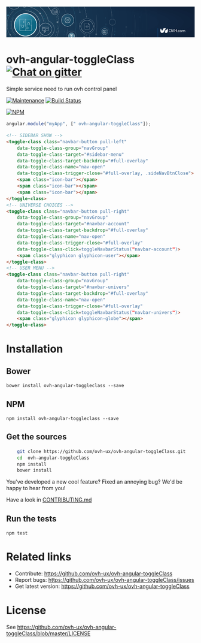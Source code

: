 ![OVH components](githubBanner.png)

# ovh-angular-toggleClass [![Chat on gitter](https://img.shields.io/gitter/room/ovh/ux.svg)](https://gitter.im/ovh/ux) 

Simple service need to run ovh control panel

[![Maintenance](https://img.shields.io/maintenance/yes/2017.svg)]() [![Build Status](https://travis-ci.org/ovh/ovh-angular-toggleClass.svg)](https://travis-ci.org/ovh/ovh-angular-toggleClass)

[![NPM](https://nodei.co/npm/ovh-angular-toggleclass.png?downloads=true&downloadRank=true&stars=true)](https://nodei.co/npm/ovh-angular-toggleclass/)

```javascript
angular.module("myApp", [" ovh-angular-toggleClass"]);
```
```HTML
<!-- SIDEBAR SHOW -->
<toggle-class class="navbar-button pull-left"
    data-toggle-class-group="navGroup"
    data-toggle-class-target="#sidebar-menu"
    data-toggle-class-target-backdrop="#full-overlay"
    data-toggle-class-name="nav-open"
    data-toggle-class-trigger-close="#full-overlay, .sideNavBtnClose">
    <span class="icon-bar"></span>
    <span class="icon-bar"></span>
    <span class="icon-bar"></span>
</toggle-class>
<!-- UNIVERSE CHOICES -->
<toggle-class class="navbar-button pull-right"
    data-toggle-class-group="navGroup"
    data-toggle-class-target="#navbar-account"
    data-toggle-class-target-backdrop="#full-overlay"
    data-toggle-class-name="nav-open"
    data-toggle-class-trigger-close="#full-overlay"
    data-toggle-class-click=toggleNavbarStatus("navbar-account")>
    <span class="glyphicon glyphicon-user"></span>
</toggle-class>
<!-- USER MENU -->
<toggle-class class="navbar-button pull-right"
    data-toggle-class-group="navGroup"
    data-toggle-class-target="#navbar-univers"
    data-toggle-class-target-backdrop="#full-overlay"
    data-toggle-class-name="nav-open"
    data-toggle-class-trigger-close="#full-overlay"
    data-toggle-class-click=toggleNavbarStatus("navbar-univers")>
    <span class="glyphicon glyphicon-globe"></span>
</toggle-class>
```

# Installation

## Bower

    bower install ovh-angular-toggleclass --save

## NPM

    npm install ovh-angular-toggleclass --save

## Get the sources

```bash
    git clone https://github.com/ovh-ux/ovh-angular-toggleClass.git
    cd  ovh-angular-toggleClass
    npm install
    bower install
```

You've developed a new cool feature? Fixed an annoying bug? We'd be happy
to hear from you!

Have a look in [CONTRIBUTING.md](https://github.com/ovh-ux/ovh-angular-toggleClass/blob/master/CONTRIBUTING.md)

## Run the tests

```
npm test
```

# Related links

 * Contribute: https://github.com/ovh-ux/ovh-angular-toggleClass
 * Report bugs: https://github.com/ovh-ux/ovh-angular-toggleClass/issues
 * Get latest version: https://github.com/ovh-ux/ovh-angular-toggleClass

# License

See https://github.com/ovh-ux/ovh-angular-toggleClass/blob/master/LICENSE
